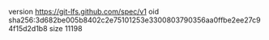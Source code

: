 version https://git-lfs.github.com/spec/v1
oid sha256:3d682be005b8402c2e75101253e3300803790356aa0ffbe2ee27c94f15d2d1b8
size 11198
